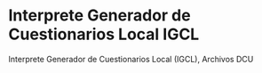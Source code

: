 # Interprete Generador de Cuestionarios Local IGCL

Interprete Generador de Cuestionarios Local (IGCL), Archivos DCU